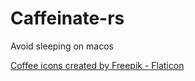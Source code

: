 # Caffeinate-rs

Avoid sleeping on macos

<a href="https://www.flaticon.com/free-icons/coffee" title="coffee icons">Coffee icons created by Freepik - Flaticon</a>